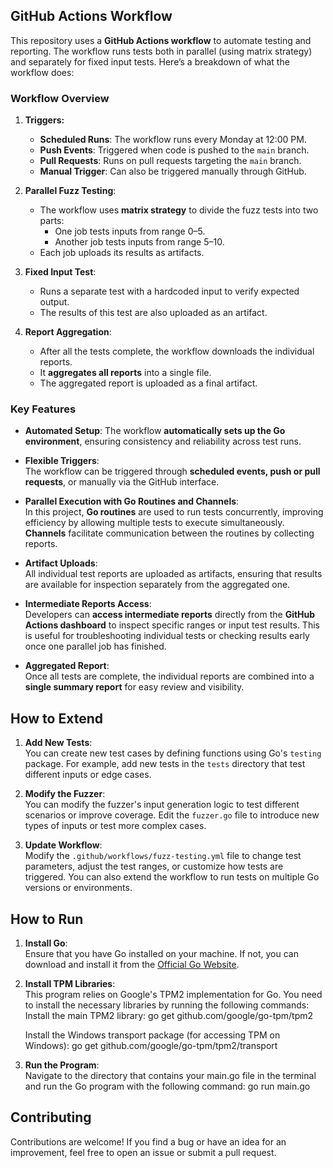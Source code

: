 ## **GitHub Actions Workflow**

This repository uses a **GitHub Actions workflow** to automate testing and reporting. The workflow runs tests both in parallel (using matrix strategy) and separately for fixed input tests. Here’s a breakdown of what the workflow does:

### **Workflow Overview**
1. **Triggers:**
   - **Scheduled Runs**: The workflow runs every Monday at 12:00 PM.
   - **Push Events**: Triggered when code is pushed to the `main` branch.
   - **Pull Requests**: Runs on pull requests targeting the `main` branch.
   - **Manual Trigger**: Can also be triggered manually through GitHub.

2. **Parallel Fuzz Testing**:
   - The workflow uses **matrix strategy** to divide the fuzz tests into two parts:
     - One job tests inputs from range 0–5.
     - Another job tests inputs from range 5–10.
   - Each job uploads its results as artifacts.

3. **Fixed Input Test**:
   - Runs a separate test with a hardcoded input to verify expected output.
   - The results of this test are also uploaded as an artifact.

4. **Report Aggregation**:
   - After all the tests complete, the workflow downloads the individual reports.
   - It **aggregates all reports** into a single file.
   - The aggregated report is uploaded as a final artifact.

### **Key Features**
- **Automated Setup**:
  The workflow **automatically sets up the Go environment**, ensuring consistency and reliability across test runs.
  
- **Flexible Triggers**:  
  The workflow can be triggered through **scheduled events, push or pull requests**, or manually via the GitHub interface.
  
- **Parallel Execution with Go Routines and Channels**:  
  In this project, **Go routines** are used to run tests concurrently, improving efficiency by allowing multiple tests to execute simultaneously. **Channels** facilitate communication between the routines by collecting reports.

- **Artifact Uploads**:  
  All individual test reports are uploaded as artifacts, ensuring that results are available for inspection separately from the aggregated one.

- **Intermediate Reports Access**:  
  Developers can **access intermediate reports** directly from the **GitHub Actions dashboard** to inspect specific ranges or input test results. This is useful for troubleshooting individual tests or checking results early once one parallel job has finished.

- **Aggregated Report**:  
  Once all tests are complete, the individual reports are combined into a **single summary report** for easy review and visibility.

## **How to Extend**
1. **Add New Tests**:  
   You can create new test cases by defining functions using Go's `testing` package. For example, add new tests in the `tests` directory that test different inputs or edge cases.

2. **Modify the Fuzzer**:  
   You can modify the fuzzer's input generation logic to test different scenarios or improve coverage. Edit the `fuzzer.go` file to introduce new types of inputs or test more complex cases.

3. **Update Workflow**:  
   Modify the `.github/workflows/fuzz-testing.yml` file to change test parameters, adjust the test ranges, or customize how tests are triggered. You can also extend the workflow to run tests on multiple Go versions or environments.

## **How to Run**
1. **Install Go**:  
    Ensure that you have Go installed on your machine. If not, you can download and install it from the [Official Go Website](https://go.dev/dl/).

2. **Install TPM Libraries**:  
    This program relies on Google's TPM2 implementation for Go. You need to install the necessary libraries by running the following commands:
    Install the main TPM2 library:
      go get github.com/google/go-tpm/tpm2

    Install the Windows transport package (for accessing TPM on Windows):
      go get github.com/google/go-tpm/tpm2/transport

3. **Run the Program**:  
    Navigate to the directory that contains your main.go file in the terminal and run the Go program with the following command:
      go run main.go

## **Contributing**
Contributions are welcome! If you find a bug or have an idea for an improvement, feel free to open an issue or submit a pull request.

